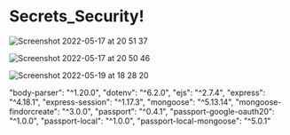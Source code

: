# Secrets_Security!



![Screenshot 2022-05-17 at 20 51 37](https://user-images.githubusercontent.com/62755319/169333403-3a0e9bf2-ca08-4559-804f-3e138183e026.png)

![Screenshot 2022-05-17 at 20 50 46](https://user-images.githubusercontent.com/62755319/169333431-4a450778-b3fa-4e64-855b-e0270fe046a3.png)

![Screenshot 2022-05-19 at 18 28 20](https://user-images.githubusercontent.com/62755319/169336890-213db2d0-f290-4133-9bcf-76c2f1dc2e98.png)




"body-parser": "^1.20.0",
        "dotenv": "^6.2.0",
        "ejs": "^2.7.4",
        "express": "^4.18.1",
        "express-session": "^1.17.3",
        "mongoose": "^5.13.14",
        "mongoose-findorcreate": "^3.0.0",
        "passport": "^0.4.1",
        "passport-google-oauth20": "^1.0.0",
        "passport-local": "^1.0.0",
        "passport-local-mongoose": "^5.0.1"
